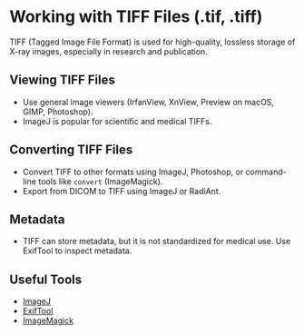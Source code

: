 # Working with TIFF Files (.tif, .tiff)

TIFF (Tagged Image File Format) is used for high-quality, lossless storage of X-ray images, especially in research and publication.

## Viewing TIFF Files
- Use general image viewers (IrfanView, XnView, Preview on macOS, GIMP, Photoshop).
- ImageJ is popular for scientific and medical TIFFs.

## Converting TIFF Files
- Convert TIFF to other formats using ImageJ, Photoshop, or command-line tools like `convert` (ImageMagick).
- Export from DICOM to TIFF using ImageJ or RadiAnt.

## Metadata
- TIFF can store metadata, but it is not standardized for medical use. Use ExifTool to inspect metadata.

## Useful Tools
- [ImageJ](https://imagej.nih.gov/ij/)
- [ExifTool](https://exiftool.org/)
- [ImageMagick](https://imagemagick.org/)
